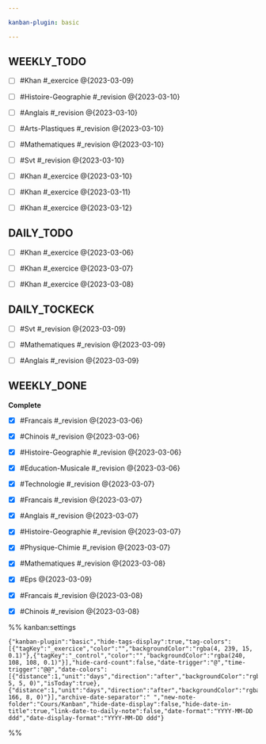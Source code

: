 ```yaml
---

kanban-plugin: basic

---
```


## WEEKLY_TODO

- [ ] #Khan #_exercice @{2023-03-09}
- [ ] #Histoire-Geographie  #_revision @{2023-03-10}
- [ ] #Anglais  #_revision @{2023-03-10}
- [ ] #Arts-Plastiques  #_revision @{2023-03-10}
- [ ] #Mathematiques  #_revision @{2023-03-10}
- [ ] #Svt  #_revision @{2023-03-10}
- [ ] #Khan #_exercice @{2023-03-10}
- [ ] #Khan #_exercice @{2023-03-11}
- [ ] #Khan #_exercice @{2023-03-12}


## DAILY_TODO

- [ ] #Khan #_exercice @{2023-03-06}
- [ ] #Khan #_exercice @{2023-03-07}
- [ ] #Khan #_exercice @{2023-03-08}


## DAILY_TOCKECK

- [ ] #Svt  #_revision @{2023-03-09}
- [ ] #Mathematiques #_revision @{2023-03-09}
- [ ] #Anglais #_revision @{2023-03-09}


## WEEKLY_DONE

**Complete**
- [x] #Francais #_revision @{2023-03-06}
- [x] #Chinois #_revision  @{2023-03-06}
- [x] #Histoire-Geographie #_revision  @{2023-03-06}
- [x] #Education-Musicale #_revision @{2023-03-06}
- [x] #Technologie #_revision @{2023-03-07}
- [x] #Francais #_revision @{2023-03-07}
- [x] #Anglais  #_revision @{2023-03-07}
- [x] #Histoire-Geographie  #_revision @{2023-03-07}
- [x] #Physique-Chimie #_revision @{2023-03-07}
- [x] #Mathematiques  #_revision @{2023-03-08}
- [x] #Eps  @{2023-03-09}
- [x] #Francais  #_revision @{2023-03-08}
- [x] #Chinois #_revision @{2023-03-08}




%% kanban:settings
```
{"kanban-plugin":"basic","hide-tags-display":true,"tag-colors":[{"tagKey":"_exercice","color":"","backgroundColor":"rgba(4, 239, 15, 0.1)"},{"tagKey":"_control","color":"","backgroundColor":"rgba(240, 108, 108, 0.1)"}],"hide-card-count":false,"date-trigger":"@","time-trigger":"@@","date-colors":[{"distance":1,"unit":"days","direction":"after","backgroundColor":"rgba(242, 5, 5, 0)","isToday":true},{"distance":1,"unit":"days","direction":"after","backgroundColor":"rgba(251, 166, 8, 0)"}],"archive-date-separator":" ","new-note-folder":"Cours/Kanban","hide-date-display":false,"hide-date-in-title":true,"link-date-to-daily-note":false,"date-format":"YYYY-MM-DD ddd","date-display-format":"YYYY-MM-DD ddd"}
```
%%